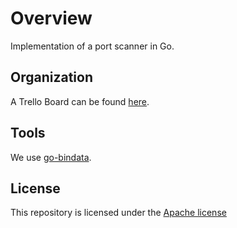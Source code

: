 # Overview

Implementation of a port scanner in Go.

## Organization

A Trello Board can be found [here](https://trello.com/b/opzPa3fd/port-scanner).

## Tools

We use [go-bindata](https://github.com/a-urth/go-bindata).

## License

This repository is licensed under the [Apache license](https://raw.githubusercontent.com/mlesniak/port-scanner/master/LICENSE)